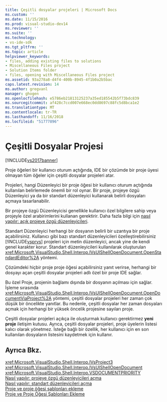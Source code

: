 ```yaml
---
title: Çeşitli dosyalar projeleri | Microsoft Docs
ms.custom: ''
ms.date: 11/15/2016
ms.prod: visual-studio-dev14
ms.reviewer: ''
ms.suite: ''
ms.technology:
- vs-ide-sdk
ms.tgt_pltfrm: ''
ms.topic: article
helpviewer_keywords:
- files, adding existing files to solutions
- Miscellaneous Files project
- Solution Items folder
- files, opening with Miscellaneous Files project
ms.assetid: 93a278a8-d4f4-400b-8945-4f1b0a2b5bac
caps.latest.revision: 14
ms.author: gregvanl
manager: ghogen
ms.openlocfilehash: e5786eb21813125237a35ed185542b5f73bdc839
ms.sourcegitcommit: af428c7ccd007e668ec0dd8697c88fc5d8bca1e2
ms.translationtype: MT
ms.contentlocale: tr-TR
ms.lasthandoff: 11/16/2018
ms.locfileid: "51777896"
---
```

# <a name="miscellaneous-files-project"></a>Çeşitli Dosyalar Projesi
[!INCLUDE[vs2017banner](../../includes/vs2017banner.md)]

Proje öğeleri bir kullanıcı oturum açtığında, IDE bir çözümde bir proje üyesi olmayan tüm öğeler için çeşitli dosyalar projeleri atar.  
  
 Projeleri, hangi Düzenleyici bir proje öğesi bir kullanıcı oturum açtığında kullanılan belirlemede önemli bir rol oynar. Bir proje, projeye özgü Düzenleyici ya da bir standart düzenleyici kullanarak belirli dosyaları açmaya tasarlanabilir.  
  
 Bir projeye özgü Düzenleyicisi genellikle kullanıcı özel bilgilere sahip veya projeyle özel arabirimlerini kullanan gerektirir. Daha fazla bilgi için [nasıl yapılır: açık projeye özgü düzenleyicileri](../../extensibility/how-to-open-project-specific-editors.md).  
  
 Standart Düzenleyici herhangi bir dosyanın belirli bir uzantıya bir proje açabilirsiniz. Kullanıcı gibi bazı standart düzenleyicileri özelleştirebilirsiniz [!INCLUDE[vsprvs](../../includes/vsprvs-md.md)] projeleri için metin düzenleyici, ancak yine de kendi genel karakter korur. Standart düzenleyicileri kullanılarak oluşturulan <xref:Microsoft.VisualStudio.Shell.Interop.IVsUIShellOpenDocument.OpenStandardEditor%2A> yöntemi.  
  
 Çözümdeki hiçbir proje proje öğesi açabilirsiniz yanıt verirse, herhangi bir dosyayı açan çeşitli dosyalar projeleri adlı özel bir proje IDE sağlar.  
  
 Bu özel Proje, projenin bağlamı dışında bir dosyanın açılması için sağlar. İşleme sırasında <xref:Microsoft.VisualStudio.Shell.Interop.IVsUIShellOpenDocument.OpenDocumentViaProject%2A> yöntemi, çeşitli dosyalar projeleri her zaman çok düşük bir öncelikte yanıtlar. Bu nedenle, çeşitli dosyalar her zaman dosyaları açmak için herhangi bir yüksek öncelik projesine sayıları proje.  
  
 Çeşitli dosyalar projeleri açıkça ile oluşturmak kullanıcı gerektirmez **yeni proje** iletişim kutusu. Ayrıca, çeşitli dosyalar projeleri, proje üyelerin listesi kalıcı olarak yönetmez. İsteğe bağlı bir özellik, her kullanıcı için en son kullanılan dosyaların listesini kaydetmek için kullanır.  
  
## <a name="see-also"></a>Ayrıca Bkz.  
 <xref:Microsoft.VisualStudio.Shell.Interop.IVsProject3>   
 <xref:Microsoft.VisualStudio.Shell.Interop.IVsUIShellOpenDocument>   
 <xref:Microsoft.VisualStudio.Shell.Interop.VSDOCUMENTPRIORITY>   
 [Nasıl yapılır: projeye özgü düzenleyicileri açma](../../extensibility/how-to-open-project-specific-editors.md)   
 [Nasıl yapılır: standart düzenleyicileri açma](../../extensibility/how-to-open-standard-editors.md)   
 [Proje ve proje öğesi şablonları ekleme](../../extensibility/internals/adding-project-and-project-item-templates.md)   
 [Proje ve Proje Öğesi Şablonları Ekleme](../../extensibility/internals/adding-project-and-project-item-templates.md)

